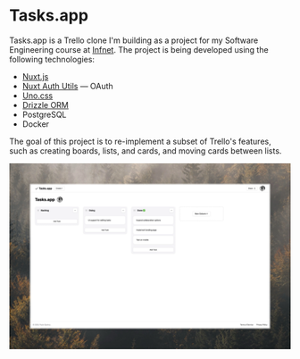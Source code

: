 # Tasks.app

Tasks.app is a Trello clone I'm building as a project for my Software
Engineering course at [Infnet](https://www.infnet.edu.br/infnet/home/). The
project is being developed using the following technologies:

- [Nuxt.js](https://nuxt.com)
- [Nuxt Auth Utils](https://github.com/Atinux/nuxt-auth-utils) — OAuth
- [Uno.css](https://unocss.dev)
- [Drizzle ORM](https://orm.drizzle.team)
- PostgreSQL
- Docker

The goal of this project is to re-implement a subset of Trello's features,
such as creating boards, lists, and cards, and moving cards between lists.

![Screenshot of the app's workspace view, featuring two columns with a few tasks, and a third, placeholder column with a button to create a new column](./assets/images/app-screenshot.webp)
